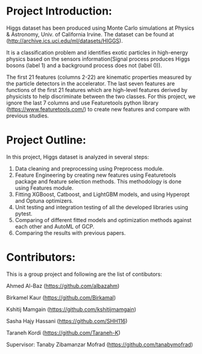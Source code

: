 # Project Introduction:

Higgs dataset has been produced using Monte Carlo simulations at Physics & Astronomy, Univ. of California Irvine. The dataset can be found at (http://archive.ics.uci.edu/ml/datasets/HIGGS).

It is a classification problem and identifies exotic particles in high-energy physics based on the sensors information(Signal process produces Higgs bosons (label 1) and a background process does not (label 0)).

The first 21 features (columns 2-22) are kinematic properties measured by the particle detectors in the accelerator. The last seven features are functions of the first 21 features which are high-level features derived by physicists to help discriminate between the two classes. For this project, we ignore the last 7 columns and use Featuretools python library (https://www.featuretools.com/) to create new features and compare with previous studies.

# Project Outline:

In this project, Higgs dataset is analyzed in several steps:
1. Data cleaning and preprocessing using Preprocess module.
2. Feature Engineering by creating new features using Featuretools package and feature selection methods. This methodology is done using Features module.
3. Fitting XGBoost, Catboost, and LightGBM models, and using Hyperopt and Optuna optimizers. 
4. Unit testing and integration testing of all the developed libraries using pytest.
5. Comparing of different fitted models and optimization methods against each other and AutoML of GCP.
6. Comparing the results with previous papers.

# Contributors:

This is a group project and following are the list of contibutors:

Ahmed Al-Baz (https://github.com/albazahm)

Birkamel Kaur (https://github.com/Birkamal)

Kshitij Mamgain (https://github.com/kshitijmamgain)

Sasha Hajy Hassani (https://github.com/SHH116)

Taraneh Kordi (https://github.com/Taraneh-K)

Supervisor: Tanaby Zibamanzar Mofrad (https://github.com/tanabymofrad)
